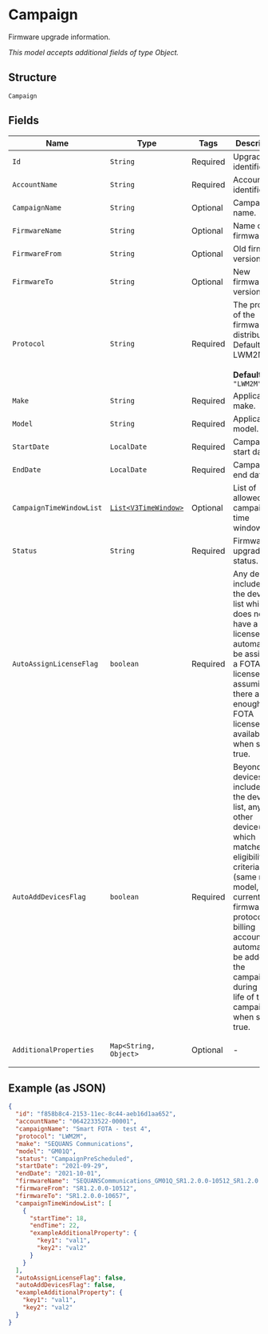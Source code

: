 
# Campaign

Firmware upgrade information.

*This model accepts additional fields of type Object.*

## Structure

`Campaign`

## Fields

| Name | Type | Tags | Description | Getter | Setter |
|  --- | --- | --- | --- | --- | --- |
| `Id` | `String` | Required | Upgrade identifier. | String getId() | setId(String id) |
| `AccountName` | `String` | Required | Account identifier. | String getAccountName() | setAccountName(String accountName) |
| `CampaignName` | `String` | Optional | Campaign name. | String getCampaignName() | setCampaignName(String campaignName) |
| `FirmwareName` | `String` | Optional | Name of firmware. | String getFirmwareName() | setFirmwareName(String firmwareName) |
| `FirmwareFrom` | `String` | Optional | Old firmware version. | String getFirmwareFrom() | setFirmwareFrom(String firmwareFrom) |
| `FirmwareTo` | `String` | Optional | New firmware version. | String getFirmwareTo() | setFirmwareTo(String firmwareTo) |
| `Protocol` | `String` | Required | The protocol of the firmware distribution. Default: LWM2M.<br><br>**Default**: `"LWM2M"` | String getProtocol() | setProtocol(String protocol) |
| `Make` | `String` | Required | Applicable make. | String getMake() | setMake(String make) |
| `Model` | `String` | Required | Applicable model. | String getModel() | setModel(String model) |
| `StartDate` | `LocalDate` | Required | Campaign start date. | LocalDate getStartDate() | setStartDate(LocalDate startDate) |
| `EndDate` | `LocalDate` | Required | Campaign end date. | LocalDate getEndDate() | setEndDate(LocalDate endDate) |
| `CampaignTimeWindowList` | [`List<V3TimeWindow>`](../../doc/models/v3-time-window.md) | Optional | List of allowed campaign time windows. | List<V3TimeWindow> getCampaignTimeWindowList() | setCampaignTimeWindowList(List<V3TimeWindow> campaignTimeWindowList) |
| `Status` | `String` | Required | Firmware upgrade status. | String getStatus() | setStatus(String status) |
| `AutoAssignLicenseFlag` | `boolean` | Required | Any device included in the device list which does not have a license will automatically be assigned a FOTA license, assuming there are enough FOTA licenses available, when set to true. | boolean getAutoAssignLicenseFlag() | setAutoAssignLicenseFlag(boolean autoAssignLicenseFlag) |
| `AutoAddDevicesFlag` | `boolean` | Required | Beyond the devices included on the device list, any other device(s) which matches the eligibility criteria (same make, model, current firmware, protocol, billing account) will automatically be added to the campaign list during the life of the campaign when set to true. | boolean getAutoAddDevicesFlag() | setAutoAddDevicesFlag(boolean autoAddDevicesFlag) |
| `AdditionalProperties` | `Map<String, Object>` | Optional | - | Object getAdditionalProperty(String key) | additionalProperty(String key, Object value) |

## Example (as JSON)

```json
{
  "id": "f858b8c4-2153-11ec-8c44-aeb16d1aa652",
  "accountName": "0642233522-00001",
  "campaignName": "Smart FOTA - test 4",
  "protocol": "LWM2M",
  "make": "SEQUANS Communications",
  "model": "GM01Q",
  "status": "CampaignPreScheduled",
  "startDate": "2021-09-29",
  "endDate": "2021-10-01",
  "firmwareName": "SEQUANSCommunications_GM01Q_SR1.2.0.0-10512_SR1.2.0.0-10657",
  "firmwareFrom": "SR1.2.0.0-10512",
  "firmwareTo": "SR1.2.0.0-10657",
  "campaignTimeWindowList": [
    {
      "startTime": 18,
      "endTime": 22,
      "exampleAdditionalProperty": {
        "key1": "val1",
        "key2": "val2"
      }
    }
  ],
  "autoAssignLicenseFlag": false,
  "autoAddDevicesFlag": false,
  "exampleAdditionalProperty": {
    "key1": "val1",
    "key2": "val2"
  }
}
```

